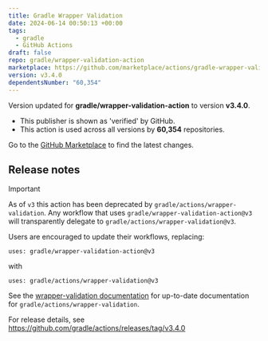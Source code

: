 ```yaml
---
title: Gradle Wrapper Validation
date: 2024-06-14 00:50:13 +00:00
tags:
  - gradle
  - GitHub Actions
draft: false
repo: gradle/wrapper-validation-action
marketplace: https://github.com/marketplace/actions/gradle-wrapper-validation
version: v3.4.0
dependentsNumber: "60,354"
---
```



Version updated for **gradle/wrapper-validation-action** to version **v3.4.0**.
- This publisher is shown as 'verified' by GitHub.
- This action is used across all versions by **60,354** repositories.

Go to the [GitHub Marketplace](https://github.com/marketplace/actions/gradle-wrapper-validation) to find the latest changes.

## Release notes

> [!IMPORTANT]
> As of `v3` this action has been deprecated by `gradle/actions/wrapper-validation`.
> Any workflow that uses `gradle/wrapper-validation-action@v3` will transparently delegate to `gradle/actions/wrapper-validation@v3`.
>
> Users are encouraged to update their workflows, replacing:
> ```
> uses: gradle/wrapper-validation-action@v3
> ```
>
> with
> ```
> uses: gradle/actions/wrapper-validation@v3
> ```
>
> See the [wrapper-validation documentation](https://github.com/gradle/actions/tree/main/wrapper-validation) for up-to-date documentation for `gradle/actions/wrapper-validation`. 

For release details, see https://github.com/gradle/actions/releases/tag/v3.4.0
